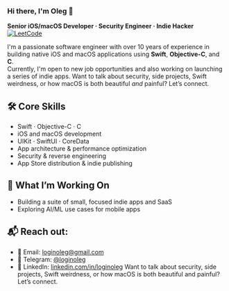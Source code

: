 ### Hi there, I'm Oleg 👋

**Senior iOS/macOS Developer · Security Engineer · Indie Hacker**
[![LeetCode](https://badges.peiyuan.ch/leetcode/loginov/solved?logo=leetcode&label=LeetCode&style=flat-rounded&color=blue)](https://leetcode.com/loginov/)

I'm a passionate software engineer with over 10 years of experience in building native iOS and macOS applications using **Swift**, **Objective-C**, and **C**.  
Currently, I'm open to new job opportunities and also working on launching a series of indie apps. Want to talk about security, side projects, Swift weirdness, or how macOS is both beautiful *and* painful? Let’s connect.


## 🛠️ Core Skills

- Swift · Objective-C · C
- iOS and macOS development
- UIKit · SwiftUI · CoreData
- App architecture & performance optimization
- Security & reverse engineering
- App Store distribution & indie publishing


## 🚀 What I’m Working On

- Building a suite of small, focused indie apps and SaaS
- Exploring AI/ML use cases for mobile apps


## 📬 Reach out:
- 📧 Email: loginoleg@gmail.com
- 💬 Telegram: [@loginoleg](https://t.me/loginoleg)
- 💼 LinkedIn: [linkedin.com/in/loginoleg](https://linkedin.com/in/loginoleg)
Want to talk about security, side projects, Swift weirdness, or how macOS is both beautiful and painful? Let’s connect.
